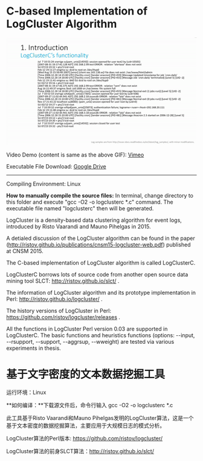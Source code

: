 # C-based Implementation of LogCluster Algorithm

![title_img](doc/title_img.gif)

Video Demo (content is same as the above GIF): [Vimeo](https://vimeo.com/433554834)

Executable File Download: [Google Drive](https://drive.google.com/drive/folders/1X0Kv1O9mHvxNCU2XaVkYsafQ_KPFg2kF?usp=sharing)

---

Compiling Environment: Linux

**How to manually compile the source files:**
In terminal, change directory to this folder and execute "gcc -O2 -o logclusterc *.c" command. The executable file named "logclusterc" then will be generated.

LogCluster is a density-based data clustering algorithm for event logs, introduced by Risto Vaarandi and Mauno Pihelgas in 2015.
 
A detialed discussion of the LogCluster algorithm can be found in the paper (http://ristov.github.io/publications/cnsm15-logcluster-web.pdf) published at CNSM 2015.

The C-based implementation of LogCluster algorithm is called LogClusterC.

LogClusterC borrows lots of source code from another open source data mining tool SLCT: http://ristov.github.io/slct/ .

The information of LogCluster algorithm and its prototype implementation in Perl: http://ristov.github.io/logcluster/ .

The history versions of LogCluster in Perl: https://github.com/ristov/logcluster/releases .

All the functions in LogCluster Perl version 0.03 are supported in LogClusterC. The basic functions and heuristics functions (options: --input, --rsupport, 
--support, --aggrsup, --wweight) are tested via various experiments in thesis.

# 基于文字密度的文本数据挖掘工具

运行环境：Linux

**如何编译：**下载源文件后，命令行输入 gcc -O2 -o logclusterc *.c

此工具基于Risto Vaarandi和Mauno Pihelgas发明的LogCluster算法，这是一个基于文本密度的数据挖掘算法，主要应用于大规模日志的模式分析。

LogCluster算法的Perl版本: https://github.com/ristov/logcluster/

LogCluster算法的前身SLCT算法：http://ristov.github.io/slct/